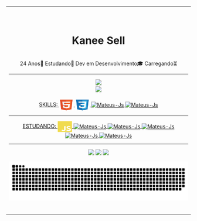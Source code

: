 <div align="center">
<table>
<tbody>
<td align="center">
<img width="2000" height="0"><br><br>
<h1><b>Kanee Sell</b></h1><br>

<div align="center">
24 Anos🎉
Estudando👾
Dev em Desenvolvimento🎓
Carregando⏳
</div>
<hr>

<div align="center">
  <a href="https://github.com/KaneeSell">
  <img height="180em" src="https://github-readme-stats.vercel.app/api?username=KaneeSell&show_icons=true&theme=dracula&include_all_commits=true&count_private=true"/>
    <br>
  <img height="180em" src="https://github-readme-stats.vercel.app/api/top-langs/?username=KaneeSell&layout=compact&langs_count=7&theme=dracula"/>
</div>

  <div align="center" style="display: inline_block"><br>
    SKILLS:
 <!-- <img align="center" alt="Mateus-Js" height="30" width="40" src="https://raw.githubusercontent.com/devicons/devicon/master/icons/javascript/javascript-plain.svg"> -->
 <!-- <img align="center" alt="Mateus-Ts" height="30" width="40" src="https://raw.githubusercontent.com/devicons/devicon/master/icons/typescript/typescript-plain.svg"> -->
 <!-- <img align="center" alt="Mateus-React" height="30" width="40" src="https://raw.githubusercontent.com/devicons/devicon/master/icons/react/react-original.svg"> -->
  <img align="center" alt="Mateus-HTML" height="30" width="40" src="https://raw.githubusercontent.com/devicons/devicon/master/icons/html5/html5-original.svg">
  <img align="center" alt="Mateus-CSS" height="30" width="40" src="https://raw.githubusercontent.com/devicons/devicon/master/icons/css3/css3-original.svg">
  <img align="center" alt="Mateus-Js" height="30" width="40" src="https://cdn.jsdelivr.net/gh/devicons/devicon@latest/icons/mysql/mysql-original.svg" />
  <img align="center" alt="Mateus-Js" height="30" width="40" src="https://cdn.jsdelivr.net/gh/devicons/devicon@latest/icons/microsoftsqlserver/microsoftsqlserver-original.svg" />
  <hr>
    ESTUDANDO:
    <img align="center" alt="Mateus-Js" height="30" width="40" src="https://raw.githubusercontent.com/devicons/devicon/master/icons/javascript/javascript-plain.svg">
    <img align="center" alt="Mateus-Js" height="30" width="40" src="https://cdn.jsdelivr.net/gh/devicons/devicon@latest/icons/nodejs/nodejs-original.svg" />
    <img align="center" alt="Mateus-Js" height="30" width="40" src="https://cdn.jsdelivr.net/gh/devicons/devicon@latest/icons/vuejs/vuejs-original.svg" />
    <img align="center" alt="Mateus-Js" height="30" width="40" src="https://cdn.jsdelivr.net/gh/devicons/devicon@latest/icons/nextjs/nextjs-original.svg" />
    <img align="center" alt="Mateus-Js" height="30" width="40" src="https://cdn.jsdelivr.net/gh/devicons/devicon@latest/icons/react/react-original.svg" />
    <img align="center" alt="Mateus-Js" height="30" width="40" src="https://cdn.jsdelivr.net/gh/devicons/devicon@latest/icons/angular/angular-original.svg" />
          
    
</div>
  
 <hr>
  
  <div align="center"> 
  <a href="https://www.instagram.com/daniielo_isaac/" target="_blank"><img src="https://img.shields.io/badge/-Instagram-%23E4405F?style=for-the-badge&logo=instagram&logoColor=white" target="_blank"></a> 
  <a href = "mailto:Kanee.Sell@gmail.com"><img src="https://img.shields.io/badge/-Gmail-%23333?style=for-the-badge&logo=gmail&logoColor=white" target="_blank"></a>
  <a href="https://www.linkedin.com/in/daniel-henrique-sell/" target="_blank"><img src="https://img.shields.io/badge/-LinkedIn-%230077B5?style=for-the-badge&logo=linkedin&logoColor=white" target="_blank"></a> 
 </div>
 
![snake gif](https://github.com/1Seamy/1SeaMy/blob/output/github-contribution-grid-snake-dark.svg)

<img width="2000" height="0">
</td>
</tbody>
</table>
</div>
